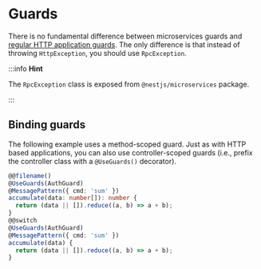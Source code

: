 # Guards

There is no fundamental difference between microservices guards and [regular HTTP application guards](/guards).
The only difference is that instead of throwing `HttpException`, you should use `RpcException`.

:::info **Hint**

The `RpcException` class is exposed from `@nestjs/microservices` package.

:::

## Binding guards

The following example uses a method-scoped guard. Just as with HTTP based applications, you can also use controller-scoped guards (i.e., prefix the controller class with a `@UseGuards()` decorator).

```typescript
@@filename()
@UseGuards(AuthGuard)
@MessagePattern({ cmd: 'sum' })
accumulate(data: number[]): number {
  return (data || []).reduce((a, b) => a + b);
}
@@switch
@UseGuards(AuthGuard)
@MessagePattern({ cmd: 'sum' })
accumulate(data) {
  return (data || []).reduce((a, b) => a + b);
}
```
